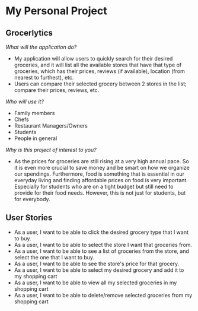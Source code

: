 # My Personal Project

## Grocerlytics 

*What will the application do?*

* My application will allow users to quickly search for their desired
groceries, and it will list all the available stores that have that type
of groceries, which has their prices, reviews (if available), location (from 
nearest to furthest), etc. 
* Users can compare their selected grocery between 2 stores in the list;
compare their prices, reviews, etc.

*Who will use it?*

* Family members
* Chefs 
* Restaurant Managers/Owners
* Students
* People in general

*Why is this project of interest to you?*
* As the prices for groceries are still rising at a very high annual pace. 
So it is even more crucial to save money and be smart on how we organize 
our spendings. Furthermore, food is something that is essential in our everyday 
living and finding affordable prices on food is very important. Especially for 
students who are on a tight budget but still need to provide for their food needs. 
However, this is not just for students, but for everybody. 



## User Stories

* As a user, I want to be able to click the desired grocery type that I want to buy.
* As a user, I want to be able to select the store I want that groceries from.
* As a user, I want to be able to see a list of groceries from the store, and select the one that I want to buy.
* As a user, I want to be able to see the store's price for that grocery.
* As a user, I want to be able to select my desired grocery and add it to my shopping cart
* As a user, I want to be able to view all my selected groceries in my shopping cart
* As a user, I want to be able to delete/remove selected groceries from my shopping cart


  